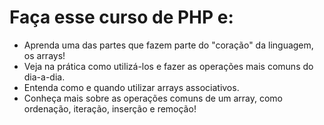 # Faça esse curso de PHP e:
* Aprenda uma das partes que fazem parte do "coração" da linguagem, os arrays!
* Veja na prática como utilizá-los e fazer as operações mais comuns do dia-a-dia.
* Entenda como e quando utilizar arrays associativos.
* Conheça mais sobre as operações comuns de um array, como ordenação, iteração, inserção e remoção!